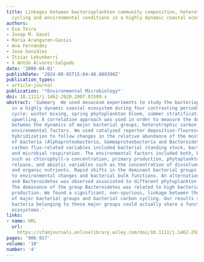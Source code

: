 ```yaml
---
title: Linkages between bacterioplankton community composition, heterotrophic carbon
  cycling and environmental conditions in a highly dynamic coastal ecosystem
authors:
- Eva Teira
- Josep M. Gasol
- María Aranguren‐Gassis
- Ana Fernández
- Jose González
- Itziar Lekunberri
- X Antón Álvarez‐Salgado
date: '2008-04-01'
publishDate: '2024-08-05T15:04:48.089390Z'
publication_types:
- article-journal
publication: '*Environmental Microbiology*'
doi: 10.1111/j.1462-2920.2007.01509.x
abstract: 'Summary  We used mesocosm experiments to study the bacterioplankton community
  in a highly dynamic coastal ecosystem during four contrasting periods of the seasonal
  cycle: winter mixing, spring phytoplankton bloom, summer stratification and autumn
  upwelling. A correlation approach was used in order to measure the degree of coupling
  between the dynamics of major bacterial groups, heterotrophic carbon cycling and
  environmental factors. We used catalysed reporter deposition‐fluorescence in situ
  hybridization to follow changes in the relative abundance of the most abundant groups
  of bacteria (Alphaproteobacteria, Gammaproteobacteria and Bacteroidetes). Bacterial
  carbon flux‐related variables included bacterial standing stock, bacterial production
  and microbial respiration. The environmental factors included both, biotic variables
  such as chlorophyll‐a concentration, primary production, phytoplankton extracellular
  release, and abiotic variables such as the concentration of dissolved inorganic
  and organic nutrients. Rapid shifts in the dominant bacterial groups occurred associated
  to environmental changes and bacterial bulk functions. An alternation between Alphaproteobacteria
  and Bacteroidetes was observed associated to different phytoplankton growth phases.
  The dominance of the group Bacteroidetes was related to high bacterial biomass and
  production. We found a significant, non‐spurious, linkage between the relative abundances
  of major bacterial groups and bacterial carbon cycling. Our results suggest that
  bacteria belonging to these major groups could actually share a function in planktonic
  ecosystems.'
links:
- name: URL
  url: 
    https://sfamjournals.onlinelibrary.wiley.com/doi/10.1111/j.1462-2920.2007.01509.x
pages: '906-917'
volume: '10'
number: '4'
---
```

